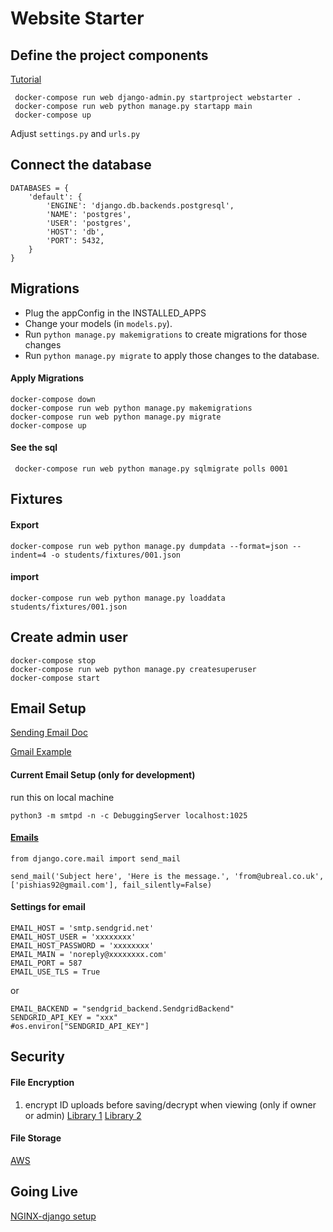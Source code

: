 # Website Starter



## Define the project components
[Tutorial](https://docs.docker.com/compose/django/#define-the-project-components)

```
 docker-compose run web django-admin.py startproject webstarter .
 docker-compose run web python manage.py startapp main
 docker-compose up
```
Adjust ```settings.py``` and ```urls.py```

## Connect the database
```
DATABASES = {
    'default': {
        'ENGINE': 'django.db.backends.postgresql',
        'NAME': 'postgres',
        'USER': 'postgres',
        'HOST': 'db',
        'PORT': 5432,
    }
}
```

## Migrations
- Plug the appConfig in the INSTALLED_APPS
- Change your models (in `models.py`).
- Run `python manage.py makemigrations` to create migrations for those changes
- Run `python manage.py migrate` to apply those changes to the database.

#### Apply Migrations
```
docker-compose down
docker-compose run web python manage.py makemigrations
docker-compose run web python manage.py migrate
docker-compose up
```

#### See the sql
```
 docker-compose run web python manage.py sqlmigrate polls 0001
```

## Fixtures
#### Export
```
docker-compose run web python manage.py dumpdata --format=json --indent=4 -o students/fixtures/001.json
```
#### import
```
docker-compose run web python manage.py loaddata students/fixtures/001.json
```

## Create admin user
```
docker-compose stop
docker-compose run web python manage.py createsuperuser
docker-compose start
```

## Email Setup

[Sending Email Doc](https://docs.djangoproject.com/en/1.11/topics/email/#topic-email-console-backend)

[Gmail Example](https://gilang.chandrasa.com/blog/sending-email-in-django-with-gmail/)

#### Current Email Setup (only for development)
run this on local machine
```
python3 -m smtpd -n -c DebuggingServer localhost:1025
```


#### [Emails](https://simpleisbetterthancomplex.com/tutorial/2016/06/13/how-to-send-email.html)
```
from django.core.mail import send_mail

send_mail('Subject here', 'Here is the message.', 'from@ubreal.co.uk', ['pishias92@gmail.com'], fail_silently=False)
```

#### Settings for email
```
EMAIL_HOST = 'smtp.sendgrid.net'
EMAIL_HOST_USER = 'xxxxxxxx'
EMAIL_HOST_PASSWORD = 'xxxxxxxx'
EMAIL_MAIN = 'noreply@xxxxxxxx.com'
EMAIL_PORT = 587
EMAIL_USE_TLS = True
```
or
```
EMAIL_BACKEND = "sendgrid_backend.SendgridBackend"
SENDGRID_API_KEY = "xxx"
#os.environ["SENDGRID_API_KEY"]
```

## Security

#### File Encryption
1. encrypt ID uploads before saving/decrypt when viewing (only if owner or admin) [Library 1](https://github.com/danielquinn/django-encrypted-filefield)
[Library 2](https://github.com/ruddra/django-encrypt-file)


#### File Storage
[AWS](https://www.codingforentrepreneurs.com/blog/s3-static-media-files-for-django/)


## Going Live
[NGINX-django setup](http://ruddra.com/2016/08/14/docker-django-nginx-postgres/)
